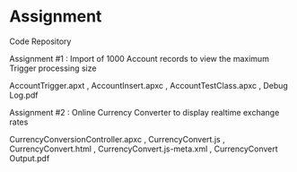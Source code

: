 # Assignment
Code Repository

Assignment #1 : Import of 1000 Account records to view the maximum Trigger processing size

AccountTrigger.apxt ,
AccountInsert.apxc ,
AccountTestClass.apxc ,
Debug Log.pdf

Assignment #2 : Online Currency Converter to display realtime exchange rates

CurrencyConversionController.apxc ,
CurrencyConvert.js  ,
CurrencyConvert.html  ,
CurrencyConvert.js-meta.xml ,
CurrencyConvert Output.pdf
